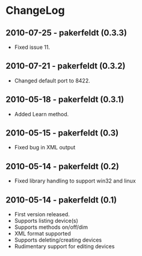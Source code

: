 # ChangeLog

## 2010-07-25 - pakerfeldt (0.3.3)
 * Fixed issue 11.

## 2010-07-21 - pakerfeldt (0.3.2)
 * Changed default port to 8422.

## 2010-05-18 - pakerfeldt (0.3.1)
 * Added Learn method.

## 2010-05-15 - pakerfeldt (0.3)
 * Fixed bug in XML output

## 2010-05-14 - pakerfeldt (0.2)
 * Fixed library handling to support win32 and linux

## 2010-05-14 - pakerfeldt (0.1)
 * First version released.
 * Supports listing device(s)
 * Supports methods on/off/dim
 * XML format supported
 * Supports deleting/creating devices
 * Rudimentary support for editing devices
